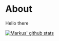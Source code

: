 # About
Hello there

[![Markus' github stats](https://github-readme-stats-omega-ashen.vercel.app/api?username=MrMackan)](https://github.com/anuraghazra/github-readme-stats)

